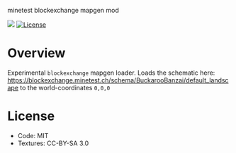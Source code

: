 minetest blockexchange mapgen mod

![](https://github.com/blockexchange/blockexchange_mapgen/workflows/luacheck/badge.svg)
[![License](https://img.shields.io/badge/License-MIT%20and%20CC%20BY--SA%203.0-green.svg)](license.txt)

# Overview

Experimental `blockexchange` mapgen loader.
Loads the schematic here: https://blockexchange.minetest.ch/schema/BuckarooBanzai/default_landscape
to the world-coordinates `0,0,0`

# License

* Code: MIT
* Textures: CC-BY-SA 3.0
